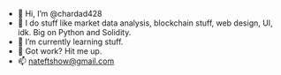 - 👋 Hi, I’m @chardad428
- 👀 I do stuff like market data analysis, blockchain stuff, web design, UI, idk. Big on Python and Solidity.
- 🌱 I’m currently learning stuff.
- 💞️ Got work? Hit me up. 
- 📫 nateftshow@gmail.com

<!---
chardad428/chardad428 is a ✨ special ✨ repository because its `README.md` (this file) appears on your GitHub profile.
You can click the Preview link to take a look at your changes.
--->
